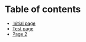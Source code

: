 # Table of contents

* [Initial page](README.md)
* [Test page](test-page.md)
* [Page 2](page-2.md)

